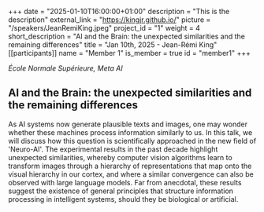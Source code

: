+++
date = "2025-01-10T16:00:00+01:00"
description = "This is the description"
external_link = "https://kingjr.github.io/"
picture = "/speakers/JeanRemiKing.jpeg"
project_id = "1"
weight = 4
short_description = "AI and the Brain: the unexpected similarities and the remaining differences"
title = "Jan 10th, 2025 - Jean-Rémi King"
[[participants]]
    name = "Member 1"
    is_member = true
    id = "member1"
+++

_École Normale Supérieure, Meta AI_

## AI and the Brain: the unexpected similarities and the remaining differences

As AI systems now generate plausible texts and images, one may wonder whether these machines process information similarly to us. In this talk, we will discuss how this question is scientifically approached in the new field of 'Neuro-AI'. The experimental results in the past decade highlight unexpected similarities, whereby computer vision algorithms learn to transform images through a hierarchy of representations that map onto the visual hierarchy in our cortex, and where a similar convergence can also be observed with large language models. Far from anecdotal, these results suggest the existence of general principles that structure information processing in intelligent systems, should they be biological or artificial.



